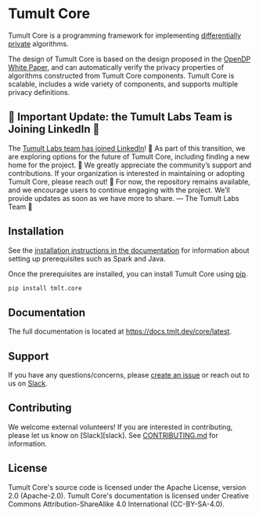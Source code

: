 # Tumult Core

Tumult Core is a programming framework for implementing [differentially private](https://en.wikipedia.org/wiki/Differential_privacy) algorithms.

The design of Tumult Core is based on the design proposed in the [OpenDP White Paper](https://projects.iq.harvard.edu/files/opendifferentialprivacy/files/opendp_white_paper_11may2020.pdf), and can automatically verify the privacy properties of algorithms constructed from Tumult Core components. Tumult Core is scalable, includes a wide variety of components, and supports multiple privacy definitions.


## 🚨 Important Update: the Tumult Labs Team is Joining LinkedIn 🚨
The [Tumult Labs team has joined LinkedIn](https://www.linkedin.com/pulse/whats-next-us-tumult-labs-gerome-miklau-zmpye)! 🎉 As part of this transition, we are exploring options for the future of Tumult Core, including finding a new home for the project. 🏡
We greatly appreciate the community’s support and contributions. If your organization is interested in maintaining or adopting Tumult Core, please reach out! 📩
For now, the repository remains available, and we encourage users to continue engaging with the project. We’ll provide updates as soon as we have more to share.
— The Tumult Labs Team 💙

## Installation

See the [installation instructions in the documentation](https://docs.tmlt.dev/core/latest/installation.html#installation-instructions) for information about setting up prerequisites such as Spark and Java.

Once the prerequisites are installed, you can install Tumult Core using [pip](https://pypi.org/project/pip/).

```bash
pip install tmlt.core
```

## Documentation

The full documentation is located at https://docs.tmlt.dev/core/latest.

## Support

If you have any questions/concerns, please [create an issue](https://gitlab.com/tumult-labs/core/-/issues) or reach out to us on [Slack](https://tmltdev.slack.com/join/shared_invite/zt-1bky0mh9v-vOB8azKAVoxmzJDUdWd5Wg#).

## Contributing

We welcome external volunteers! If you are interested in contributing, please
let us know on [Slack][slack]. See [CONTRIBUTING.md](https://github.com/opendp/tumult-core/blob/main/CONTRIBUTING.md) for information. 

## License

Tumult Core's source code is licensed under the Apache License, version 2.0
(Apache-2.0). Tumult Core's documentation is licensed under Creative Commons
Attribution-ShareAlike 4.0 International (CC-BY-SA-4.0).
